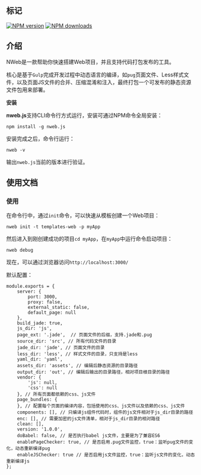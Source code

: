 ## 标记

[![NPM version](https://img.shields.io/npm/v/nweb.js.svg?style=flat-square)](https://npmjs.com/package/nweb.js) [![NPM downloads](https://img.shields.io/npm/dm/nweb.js.svg?style=flat-square)](https://npmjs.com/package/nweb.js)

## 介绍

NWeb是一款帮助你快速搭建Web项目，并且支持代码打包发布的工具。

核心是基于`Gulp`完成开发过程中动态语言的编译，如`pug`页面文件、Less样式文件，以及页面JS文件的合并、压缩混淆和注入，最终打包一个可发布的静态资源文件包用来部署。

**安装**

**nweb.js**支持CLI命令行方式运行，安装可通过NPM命令全局安装：
```
npm install -g nweb.js
```

安装完成之后，命令行运行：
```
nweb -v
```
输出`nweb.js`当前的版本进行验证。


## 使用文档

### 使用

在命令行中，通过`init`命令，可以快速从模板创建一个Web项目：
```
nweb init -t templates-web -p myApp
```

然后进入到刚创建成功的项目`cd myApp`，在`myApp`中运行命令启动项目：
```
nweb debug
```

现在，可以通过浏览器访问`http://localhost:3000/`

默认配置：

```
module.exports = {
    server: {
        port: 3000,
        proxy: false,
        external_static: false,
        default_page: null
    },
    build_jade: true,
    js_dir: 'js',
    page_ext: '.jade',  // 页面文件的后缀，支持.jade和.pug
    source_dir: 'src', // 所有代码文件的目录
    jade_dir: 'jade', // 页面文件的目录
    less_dir: 'less', // 样式文件的目录，只支持是less
    yaml_dir: 'yaml',
    assets_dir: 'assets', // 编辑后静态资源的目录路径
    output_dir: 'out', // 编辑后输出的目录路径，相对项目根目录的路径
    vendor: {
        'js': null,
        'css': null
    }, // 所有页面都依赖的css、js文件
    page_bundles: {
    }, // 配置每个页面的编译内容，包括使用的css、js文件以及依赖的css、js文件
    components: [], // 只编译js组件代码时，组件的js文件相对于js_dir目录的路径
    enc: [], // 需要加密的js文件清单，相对于js_dir目录的相对路径
    clean: [], 
    version: '1.0.0',
    doBabel: false, // 是否执行babel js文件，主要是为了兼容ES6
    enablePageChecker: true, // 是否启用.pug文件监控，true：监听pug文件的变化，动态重新编译pug
    enableJSChecker: true // 是否启用js文件监控，true：监听js文件的变化，动态重新编译js
};
```